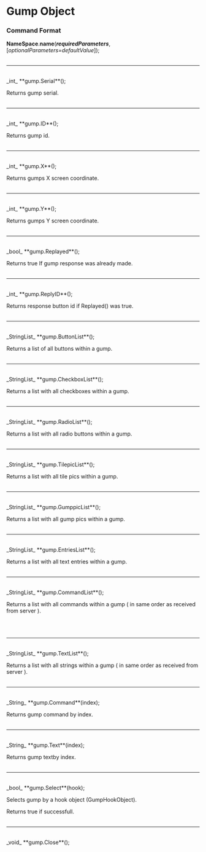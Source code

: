 # Gump Object

### Command Format

**NameSpace**.**name**(_**requiredParameters**_, [_optionalParameters=defaultValue_]);
</br></br>
***
</br>
_int_ **gump.Serial**();

Returns gump serial.
</br></br>
***
</br>
_int_ **gump.ID**();

Returns gump id.
</br></br>
***
</br>
_int_ **gump.X**();

Returns gumps X screen coordinate.
</br></br>
***
</br>
_int_ **gump.Y**();

Returns gumps Y screen coordinate.
</br></br>
***
</br>
_bool_ **gump.Replayed**();

Returns true If gump response was already made.
</br></br>
***
</br>
_int_ **gump.ReplyID**();

Returns response button id if Replayed() was true.
</br></br>
***
</br>
_StringList_ **gump.ButtonList**();

Returns a list of all buttons within a gump.
</br></br>
***
</br>
_StringList_ **gump.CheckboxList**();

Returns a list with all checkboxes within a gump.
</br></br>
***
</br>
_StringList_ **gump.RadioList**();

Returns a list with all radio buttons within a gump.
</br></br>
***
</br>
_StringList_ **gump.TilepicList**();

Returns a list with all tile pics within a gump.
</br></br>
***
</br>
_StringList_ **gump.GumppicList**();

Returns a list with all gump pics within a gump.
</br></br>
***
</br>
_StringList_ **gump.EntriesList**();

Returns a list with all text entries within a gump.
</br></br>
***
</br>
_StringList_ **gump.CommandList**();

Returns a list with all commands within a gump ( in same order as received from server ).

</br></br>
***
</br>
_StringList_ **gump.TextList**();

Returns a list with all strings within a gump ( in same order as received from server ).
</br></br>
***
</br>
_String_ **gump.Command**(index);

Returns gump command by index.
</br></br>
***
</br>
_String_ **gump.Text**(index);

Returns gump textby index.
</br></br>
***
</br>
_bool_ **gump.Select**(hook);

Selects gump by a hook object (GumpHookObject).

Returns true if successfull.
</br></br>
***
</br>
_void_ **gump.Close**();
